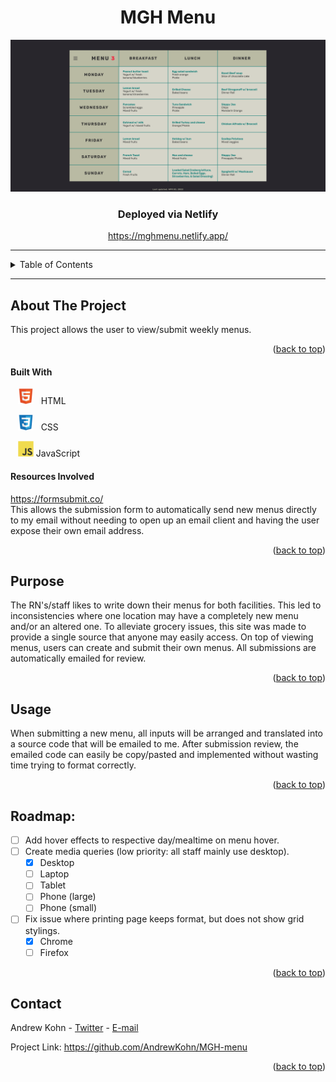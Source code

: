 <div id="top"></div>

<h1 align="center">MGH Menu</h1>

![Site preview screenshot](img/site-preview.png)

<h3 align="center">Deployed via Netlify</h3>

<div align="center">
<a href="https://mghmenu.netlify.app/">https://mghmenu.netlify.app/</a>
</div>

<hr>
<details>
  <summary>Table of Contents</summary>
  <ol>
    <li>
      <a href="#about-the-project">About The Project</a>
      <ul>
        <li><a href="#built-with">Built With</a></li>
        <li><a href="#resources-involved">Resources Involved</a></li>
      </ul>
    </li>
    <li><a href="#purpose">Purpose</a></li>
    <li><a href="#usage">Usage</a></li>
    <li><a href="#roadmap">Roadmap</a></li>
    <li><a href="#contact">Contact</a></li>
  </ol>
</details>
<hr>

## About The Project

This project allows the user to view/submit weekly menus.

<p align="right">(<a href="#top">back to top</a>)</p>

#### Built With

&nbsp;&nbsp; <code><img height="25" src="https://raw.githubusercontent.com/devicons/devicon/master/icons/html5/html5-original.svg" alt="html5 icon"></code> &nbsp; HTML

&nbsp;&nbsp; <code><img height="25" src="https://raw.githubusercontent.com/devicons/devicon/master/icons/css3/css3-original.svg" alt="css3 icon"></code> &nbsp; CSS

&nbsp;&nbsp; <code><img height="25" src="https://raw.githubusercontent.com/devicons/devicon/master/icons/javascript/javascript-original.svg" alt="javascript icon"></code> JavaScript

#### Resources Involved

<a href="https://formsubmit.co/">https://formsubmit.co/</a><br>
This allows the submission form to automatically send new menus directly to my email without needing to open up an email client and having the user expose their own email address.

<p align="right">(<a href="#top">back to top</a>)</p>

## Purpose

The RN's/staff likes to write down their menus for both facilities. This led to inconsistencies where one location may have a completely new menu and/or an altered one. To alleviate grocery issues, this site was made to provide a single source that anyone may easily access. On top of viewing menus, users can create and submit their own menus. All submissions are automatically emailed for review.

<p align="right">(<a href="#top">back to top</a>)</p>

## Usage

When submitting a new menu, all inputs will be arranged and translated into a source code that will be emailed to me. After submission review, the emailed code can easily be copy/pasted and implemented without wasting time trying to format correctly.

<p align="right">(<a href="#top">back to top</a>)</p>

## Roadmap:

- [ ] Add hover effects to respective day/mealtime on menu hover.
- [ ] Create media queries (low priority: all staff mainly use desktop).
    - [x] Desktop
    - [ ] Laptop
    - [ ] Tablet
    - [ ] Phone (large)
    - [ ] Phone (small)
- [ ] Fix issue where printing page keeps format, but does not show grid stylings.
    - [x] Chrome
    - [ ] Firefox

<p align="right">(<a href="#top">back to top</a>)</p>

## Contact

Andrew Kohn - [Twitter](https://twitter.com/andrewkohn_dev) - [E-mail](mailto:andy@akohn.dev)

Project Link: https://github.com/AndrewKohn/MGH-menu

<p align="right">(<a href="#top">back to top</a>)</p>
